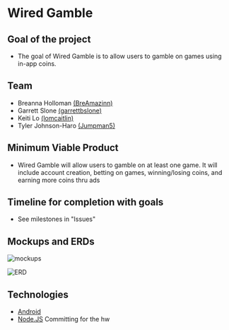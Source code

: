 # Wired Gamble
## Goal of the project
- The goal of Wired Gamble is to allow users to gamble on games using in-app coins.
## Team
- Breanna Holloman [(BreAmazinn)](https://github.com/BreAmazinn)
- Garrett Slone [(garrettbslone)](https://github.com/garrettbslone)
- Keiti Lo [(lomcaitlin)](https://github.com/lomcaitlin)
- Tyler Johnson-Haro [(Jumpman5)](https://github.com/Jumpman5)

## Minimum Viable Product
- Wired Gamble will allow users to gamble on at least one game. It
  will include account creation, betting on games, winning/losing
  coins, and earning more coins thru ads
## Timeline for completion with goals
- See milestones in "Issues"
## Mockups and ERDs
![mockups](https://i.imgur.com/UR9TX4h.png)

![ERD](https://i.imgur.com/Ys4DO10.png)
## Technologies
- [Android](https://www.android.com/)
- [Node.JS](https://nodejs.org/en/)
Committing for the hw